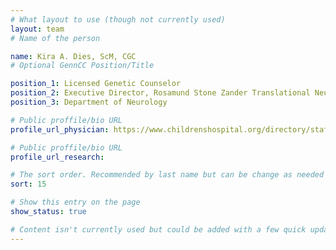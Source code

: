 ```yaml
---
# What layout to use (though not currently used)
layout: team
# Name of the person

name: Kira A. Dies, ScM, CGC
# Optional GennCC Position/Title

position_1: Licensed Genetic Counselor
position_2: Executive Director, Rosamund Stone Zander Translational Neuroscience Center
position_3: Department of Neurology

# Public proffile/bio URL
profile_url_physician: https://www.childrenshospital.org/directory/staff/d/kira-dies

# Public proffile/bio URL
profile_url_research:

# The sort order. Recommended by last name but can be change as needed
sort: 15

# Show this entry on the page
show_status: true

# Content isn't currently used but could be added with a few quick updates if needed to allow for bios
---
```

